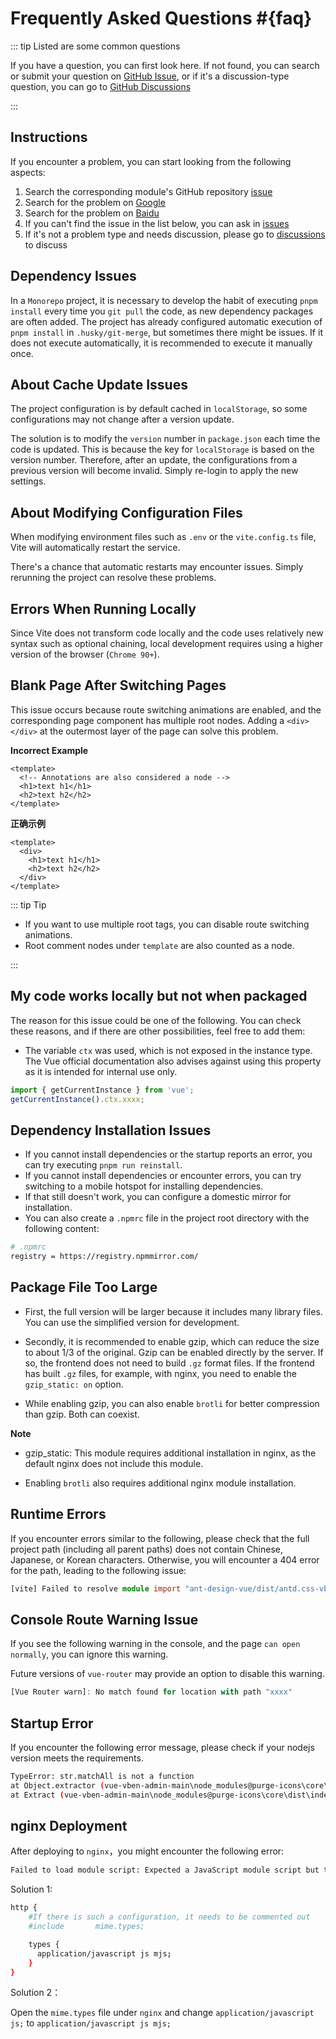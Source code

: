 # Frequently Asked Questions #{faq}

::: tip Listed are some common questions

If you have a question, you can first look here. If not found, you can search or submit your question on [GitHub Issue](https://github.com/vbenjs/vue-vben-admin/issues), or if it's a discussion-type question, you can go to [GitHub Discussions](https://github.com/vbenjs/vue-vben-admin/discussions)

:::

## Instructions

If you encounter a problem, you can start looking from the following aspects:

1. Search the corresponding module's GitHub repository [issue](https://github.com/vbenjs/vue-vben-admin/issues)
2. Search for the problem on [Google](https://www.google.com)
3. Search for the problem on [Baidu](https://www.baidu.com)
4. If you can't find the issue in the list below, you can ask in [issues](https://github.com/vbenjs/vue-vben-admin/issues)
5. If it's not a problem type and needs discussion, please go to [discussions](https://github.com/vbenjs/vue-vben-admin/discussions) to discuss

## Dependency Issues

In a `Monorepo` project, it is necessary to develop the habit of executing `pnpm install` every time you `git pull` the code, as new dependency packages are often added. The project has already configured automatic execution of `pnpm install` in `.husky/git-merge`, but sometimes there might be issues. If it does not execute automatically, it is recommended to execute it manually once.

## About Cache Update Issues

The project configuration is by default cached in `localStorage`, so some configurations may not change after a version update.

The solution is to modify the `version` number in `package.json` each time the code is updated. This is because the key for `localStorage` is based on the version number. Therefore, after an update, the configurations from a previous version will become invalid. Simply re-login to apply the new settings.

## About Modifying Configuration Files

When modifying environment files such as `.env` or the `vite.config.ts` file, Vite will automatically restart the service.

There's a chance that automatic restarts may encounter issues. Simply rerunning the project can resolve these problems.

## Errors When Running Locally

Since Vite does not transform code locally and the code uses relatively new syntax such as optional chaining, local development requires using a higher version of the browser (`Chrome 90+`).

## Blank Page After Switching Pages

This issue occurs because route switching animations are enabled, and the corresponding page component has multiple root nodes. Adding a `<div></div>` at the outermost layer of the page can solve this problem.

**Incorrect Example**

```vue
<template>
  <!-- Annotations are also considered a node -->
  <h1>text h1</h1>
  <h2>text h2</h2>
</template>
```

**正确示例**

```vue
<template>
  <div>
    <h1>text h1</h1>
    <h2>text h2</h2>
  </div>
</template>
```

::: tip Tip

- If you want to use multiple root tags, you can disable route switching animations.
- Root comment nodes under `template` are also counted as a node.

:::

## My code works locally but not when packaged

The reason for this issue could be one of the following. You can check these reasons, and if there are other possibilities, feel free to add them:

- The variable `ctx` was used, which is not exposed in the instance type. The Vue official documentation also advises against using this property as it is intended for internal use only.

```ts
import { getCurrentInstance } from 'vue';
getCurrentInstance().ctx.xxxx;
```

## Dependency Installation Issues

- If you cannot install dependencies or the startup reports an error, you can try executing `pnpm run reinstall`.
- If you cannot install dependencies or encounter errors, you can try switching to a mobile hotspot for installing dependencies.
- If that still doesn't work, you can configure a domestic mirror for installation.
- You can also create a `.npmrc` file in the project root directory with the following content:

```bash
# .npmrc
registry = https://registry.npmmirror.com/
```

## Package File Too Large

- First, the full version will be larger because it includes many library files. You can use the simplified version for development.

- Secondly, it is recommended to enable gzip, which can reduce the size to about 1/3 of the original. Gzip can be enabled directly by the server. If so, the frontend does not need to build `.gz` format files. If the frontend has built `.gz` files, for example, with nginx, you need to enable the `gzip_static: on` option.

- While enabling gzip, you can also enable `brotli` for better compression than gzip. Both can coexist.

**Note**

- gzip_static: This module requires additional installation in nginx, as the default nginx does not include this module.

- Enabling `brotli` also requires additional nginx module installation.

## Runtime Errors

If you encounter errors similar to the following, please check that the full project path (including all parent paths) does not contain Chinese, Japanese, or Korean characters. Otherwise, you will encounter a 404 error for the path, leading to the following issue:

```ts
[vite] Failed to resolve module import "ant-design-vue/dist/antd.css-vben-adminode_modulesant-design-vuedistantd.css". (imported by /@/setup/ant-design-vue/index.ts)
```

## Console Route Warning Issue

If you see the following warning in the console, and the page `can open normally`, you can ignore this warning.

Future versions of `vue-router` may provide an option to disable this warning.

```ts
[Vue Router warn]: No match found for location with path "xxxx"
```

## Startup Error

If you encounter the following error message, please check if your nodejs version meets the requirements.

```bash
TypeError: str.matchAll is not a function
at Object.extractor (vue-vben-admin-main\node_modules@purge-icons\core\dist\index.js:146:27)
at Extract (vue-vben-admin-main\node_modules@purge-icons\core\dist\index.js:173:54)
```

## nginx Deployment

After deploying to `nginx`，you might encounter the following error:

```bash
Failed to load module script: Expected a JavaScript module script but the server responded with a MIME type of "application/octet-stream". Strict MIME type checking is enforced for module scripts per HTML spec.
```

Solution 1:

```bash
http {
    #If there is such a configuration, it needs to be commented out
    #include       mime.types;

    types {
      application/javascript js mjs;
    }
}
```

Solution 2：

Open the `mime.types` file under `nginx` and change `application/javascript js;` to `application/javascript js mjs;`
